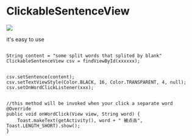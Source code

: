 # ClickableSentenceView

![](http://img1.ph.126.net/qBbLfygtd-Gsp7zF2yFwbA==/6632204660722218448.gif)


it's easy to use 



```

String content = "some split words that splited by blank"
ClickableSentenceView csv = findViewById(xxxxxx);


csv.setSentence(content);
csv.setTextViewStyle(Color.BLACK, 16, Color.TRANSPARENT, 4, null);
csv.setOnWordClickListener(xxx);


//this method will be invoked when your click a separate word
@Override
public void onWordClick(View view, String word) {
    Toast.makeText(getActivity(), word + " 被点击", Toast.LENGTH_SHORT).show();
}


```
